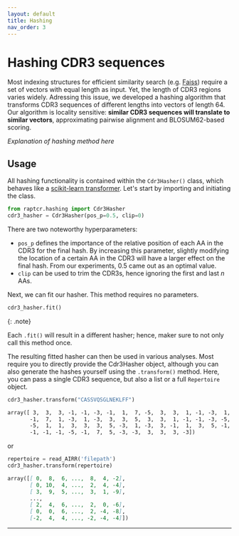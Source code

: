 ```yaml
---
layout: default
title: Hashing
nav_order: 3
---
```


# Hashing CDR3 sequences

Most indexing structures for efficient similarity search (e.g. [Faiss]) require
a set of vectors with equal length as input. Yet, the length of CDR3 regions
varies widely. Adressing this issue, we developed a hashing algorithm that
transforms CDR3 sequences of different lengths into vectors of length 64. Our
algorithm is locality sensitive: **similar CDR3 sequences will translate to
similar vectors**, approximating pairwise alignment and BLOSUM62-based scoring.

*Explanation of hashing method here*

## Usage

All hashing functionality is contained within the `Cdr3Hasher()` class, which
behaves like a [scikit-learn transformer]. Let's start by importing and
initiating the class.

```python
from raptcr.hashing import Cdr3Hasher
cdr3_hasher = Cdr3Hasher(pos_p=0.5, clip=0)
```

There are two noteworthy hyperparameters:

- `pos_p` defines the importance of the relative position of each AA in the CDR3
  for the final hash. By increasing this parameter, slightly modifying the
  location of a certain AA in the CDR3 will have a larger effect on the final
  hash. From our experiments, 0.5 came out as an optimal value.
- `clip` can be used to trim the CDR3s, hence ignoring the first and last *n* AAs.

Next, we can fit our hasher. This method requires no parameters.

```python
cdr3_hasher.fit()
```

{: .note}

Each `.fit()` will result in a different hasher; hence, maker sure to
not only call this method once. 

The resulting fitted hasher can then be used in various analyses. Most require
you to directly provide the Cdr3Hasher object, although you can also generate
the hashes yourself using the `.transform()` method. Here, you can pass a single
CDR3 sequence, but also a list or a full `Repertoire` object.

<div class="code-example" markdown=1>

```python
cdr3_hasher.transform("CASSVQSGLNEKLFF")
``` 
</div>

```markdown
array([ 3,  3,  3, -1, -1, -3, -1,  1,  7, -5,  3,  3,  1, -1, -3,  1, -3,
       -1,  7,  1, -3,  1, -3,  3,  3,  5,  3,  3,  1, -1, -1, -3, -5, -3,
       -5,  1,  1,  3,  3,  3,  5, -3,  1, -3,  3, -1,  1,  3,  5, -1, -5,
       -1, -1, -1, -5, -1,  7,  5, -3, -3,  3,  3,  3, -3])
```

or

<div class="code-example" markdown=1>

```python
repertoire = read_AIRR('filepath')
cdr3_hasher.transform(repertoire)
``` 
</div>

```markdown
array([[ 0,  8,  6, ...,  8,  4, -2],
       [ 0, 10,  4, ...,  2,  4, -4],
       [ 3,  9,  5, ...,  3,  1, -9],
       ...,
       [ 2,  4,  6, ...,  2,  0, -6],
       [ 0,  0,  6, ...,  2, -4, -8],
       [-2,  4,  4, ..., -2, -4, -4]])
```


---
[Faiss]:https://faiss.ai/
[ClusTCR]:https://svalkiers.github.io/clusTCR/
[scikit-learn transformer]: https://scikit-learn.org/stable/data_transforms.html